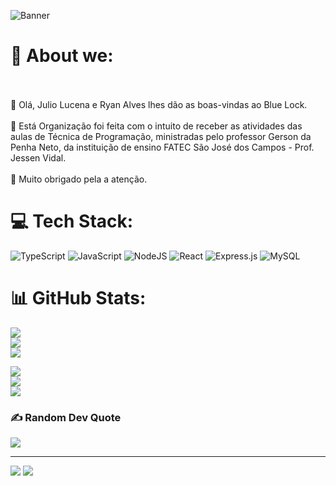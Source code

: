 ![Banner](https://user-images.githubusercontent.com/101107794/205475273-64dfe09b-ba53-4d24-9330-906da4281a5c.png)



# 💫 About we:
<br><br>👯  Olá, Julio Lucena e Ryan Alves lhes dão as boas-vindas ao Blue Lock. <br><br>🤝 Está Organização foi feita com o intuito de receber as atividades das aulas de Técnica de Programação,  ministradas pelo professor Gerson da Penha Neto, da instituição de ensino FATEC São José dos Campos - Prof. Jessen Vidal.<br><br>💬 Muito obrigado pela a atenção.<br>


# 💻 Tech Stack:
![TypeScript](https://img.shields.io/badge/typescript-%23007ACC.svg?style=for-the-badge&logo=typescript&logoColor=white) ![JavaScript](https://img.shields.io/badge/javascript-%23323330.svg?style=for-the-badge&logo=javascript&logoColor=%23F7DF1E) ![NodeJS](https://img.shields.io/badge/node.js-6DA55F?style=for-the-badge&logo=node.js&logoColor=white) ![React](https://img.shields.io/badge/react-%2320232a.svg?style=for-the-badge&logo=react&logoColor=%2361DAFB) ![Express.js](https://img.shields.io/badge/express.js-%23404d59.svg?style=for-the-badge&logo=express&logoColor=%2361DAFB) ![MySQL](https://img.shields.io/badge/mysql-%2300f.svg?style=for-the-badge&logo=mysql&logoColor=white)

# 📊 GitHub Stats:
![](https://github-readme-stats.vercel.app/api?username=JulioL2001&theme=buefy&hide_border=false&include_all_commits=true&count_private=true)<br/>
![](https://github-readme-streak-stats.herokuapp.com/?user=JulioL2001&theme=buefy&hide_border=false)<br/>
![](https://github-readme-stats.vercel.app/api/top-langs/?username=JulioL2001&theme=buefy&hide_border=false&include_all_commits=true&count_private=true&layout=compact)

![](https://github-readme-stats.vercel.app/api?username=XLryan246&theme=buefy&hide_border=false&include_all_commits=true&count_private=true)<br/>
![](https://github-readme-streak-stats.herokuapp.com/?user=XLryan246&theme=buefy&hide_border=false)<br/>
![](https://github-readme-stats.vercel.app/api/top-langs/?username=XLryan246&theme=buefy&hide_border=false&include_all_commits=true&count_private=true&layout=compact)

### ✍️ Random Dev Quote
![](https://quotes-github-readme.vercel.app/api?type=horizontal&theme=tokyonight)

---
[![](https://visitcount.itsvg.in/api?id=JulioL2001&icon=5&color=1)](https://visitcount.itsvg.in)
[![](https://visitcount.itsvg.in/api?id=XLryan246&icon=4&color=1)](https://visitcount.itsvg.in)




